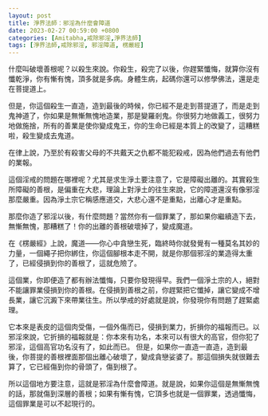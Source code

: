 ```yaml
---
layout: post
title: 淨界法師：邪淫為什麼會障道
date: 2023-02-27 00:59:00 +0800
categories: [Amitabha,戒除邪淫,淨界法師]
tags: [淨界法師,戒除邪淫, 邪淫障道, 楞嚴經]
---
```


什麼叫破壞善根呢？以殺生來說。你殺生，殺完了以後，你趕緊懺悔，就算你沒有懺乾淨，你有慚有愧，頂多就是多病。身體生病，起碼你還可以修學佛法，還是走在菩提道上。

但是，你這個殺生一直造，造到最後的時候，你已經不是走到菩提道了，而是走到鬼神道了，你如果是無慚無愧地造業，那是變羅剎鬼。你很努力地做義工，很努力地做施捨，所有的善業是使你變成鬼王，你的生命已經是本質上的改變了，這糟糕啦，殺生變成去鬼道。

在律上說，乃至於有殺害父母的不共戴天之仇都不能犯殺戒，因為他們過去有他們的業報。

這個淫戒的問題在哪裡呢？尤其是求生淨土要注意了，它是障礙出離的。其實殺生所障礙的善根，是偏重在大悲，理論上對淨土的往生來說，它的障道還沒有像邪淫那麼嚴重。因為淨土宗它稱感應道交，大悲心還不是重點，出離心才是重點。

那麼你造了邪淫以後，有什麼問題？當然你有一個罪業了，那如果你繼續造下去，無慚無愧，那糟糕了！你的出離的善根破壞掉了，變成魔道。

在《楞嚴經》上說，魔道——你心中貪戀生死，臨終時你就發覺有一種莫名其妙的力量，一個繩子把你綁住，你這個腳根本走不開，就是你那個邪淫的業造得太重了，已經侵損到你的善根了，這就危險了。

這個業，你即便造了都有辦法懺悔，只要你發現得早。我們一個淨土宗的人，絕對不能讓罪業侵損到你的善根。在侵損到善根之前，你趕緊把它懺掉，讓它變成不增長業，讓它沉澱下來帶業往生。所以學戒的好處就是說，你發現你有問題了趕緊處理。

它本來是表皮的這個肉受傷，一個外傷而已，侵損到業力，折損你的福報而已。以邪淫來說，它折損的福報就是：你本來有功名，本來可以有很大的高官，但你犯了邪淫，這個高官功名沒有了，如此而已。
但是，如果你一直造一直造，造到最後，你菩提的善根裡面那個出離心破壞了，變成貪戀娑婆了。那這個損失就很難去算了，它已經傷到你的骨頭了，傷到根了。

所以這個地方要注意，這就是邪淫為什麼會障道。就是說，如果你這個是無慚無愧的話，那就傷到深層的善根；如果有慚有愧，它頂多也就是一個罪業，透過懺悔，這個罪業是可以不起現行的。

